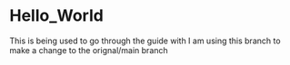 # Hello_World
This is being used to go through the guide with
I am using this branch to make a change to the orignal/main branch
